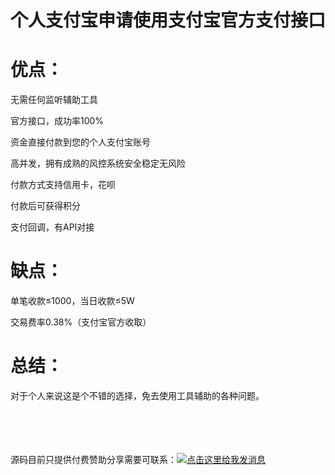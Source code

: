 # 个人支付宝申请使用支付宝官方支付接口

# 优点：

无需任何监听辅助工具

官方接口，成功率100%

资金直接付款到您的个人支付宝账号

高并发，拥有成熟的风控系统安全稳定无风险

付款方式支持信用卡，花呗

付款后可获得积分

支付回调，有API对接

# 缺点：

单笔收款≤1000，当日收款≤5W

交易费率0.38%（支付宝官方收取）


# 总结：

对于个人来说这是个不错的选择，免去使用工具辅助的各种问题。


<br/>
<br/>
<br/>
<br/>
源码目前只提供付费赞助分享需要可联系：<a target="_blank" href="http://wpa.qq.com/msgrd?v=3&uin=862766409&site=qq&menu=yes"><img border="0" src="http://wpa.qq.com/pa?p=2:862766409:51" alt="点击这里给我发消息" title="点击这里给我发消息"/></a>



